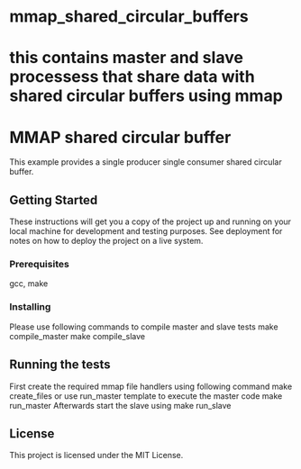 # mmap_shared_circular_buffers
# this contains master and slave processess that share data with shared circular buffers using mmap
# MMAP shared circular buffer

This example provides a single producer single consumer shared circular buffer.

## Getting Started

These instructions will get you a copy of the project up and running on your local machine for development and testing purposes. See deployment for notes on how to deploy the project on a live system.

### Prerequisites

gcc, make

### Installing

Please use following commands to compile master and slave tests
make compile_master
make compile_slave

## Running the tests

First create the required mmap file handlers using following command
make create_files
or use run_master template to execute the master code
make run_master 
Afterwards start the slave using 
make run_slave

## License

This project is licensed under the MIT License.
